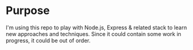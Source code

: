# Purpose

I'm using this repo to play with Node.js, Express & related stack to learn new approaches and techniques.
Since it could contain some work in progress,
it could be out of order.
